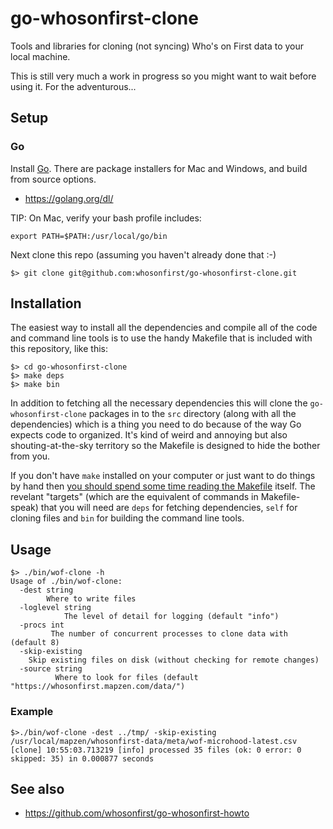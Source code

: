 # go-whosonfirst-clone

Tools and libraries for cloning (not syncing) Who's on First data to your local machine.

This is still very much a work in progress so you might want to wait before using it. For the adventurous...

## Setup

### Go

Install [Go](https://golang.org). There are package installers for Mac and Windows, and build from source options.

* https://golang.org/dl/

TIP: On Mac, verify your bash profile includes:

    export PATH=$PATH:/usr/local/go/bin

Next clone this repo (assuming you haven't already done that :-)

```
$> git clone git@github.com:whosonfirst/go-whosonfirst-clone.git
```

## Installation

The easiest way to install all the dependencies and compile all of the code and command line tools is to use the handy Makefile that is included with this repository, like this:

```
$> cd go-whosonfirst-clone
$> make deps
$> make bin
```

In addition to fetching all the necessary dependencies this will clone the `go-whosonfirst-clone` packages in to the `src` directory (along with all the dependencies) which is a thing you need to do because of the way Go expects code to organized. It's kind of weird and annoying but also shouting-at-the-sky territory so the Makefile is designed to hide the bother from you.

If you don't have `make` installed on your computer or just want to do things by hand then [you should spend some time reading the Makefile](Makefile) itself. The revelant "targets" (which are the equivalent of commands in Makefile-speak) that you will need are `deps` for fetching dependencies, `self` for cloning files and `bin` for building the command line tools.

## Usage

```
$> ./bin/wof-clone -h
Usage of ./bin/wof-clone:
  -dest string
    	Where to write files
  -loglevel string
    	    The level of detail for logging (default "info")
  -procs int
    	 The number of concurrent processes to clone data with (default 8)
  -skip-existing
	Skip existing files on disk (without checking for remote changes)
  -source string
    	  Where to look for files (default "https://whosonfirst.mapzen.com/data/")
```

### Example

```
$>./bin/wof-clone -dest ../tmp/ -skip-existing /usr/local/mapzen/whosonfirst-data/meta/wof-microhood-latest.csv
[clone] 10:55:03.713219 [info] processed 35 files (ok: 0 error: 0 skipped: 35) in 0.000877 seconds
```

## See also

* https://github.com/whosonfirst/go-whosonfirst-howto
